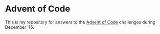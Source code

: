 # Advent of Code #

This is my repository for answers to the [Advent of Code](http://adventofcode.com/) challenges during December '15.
